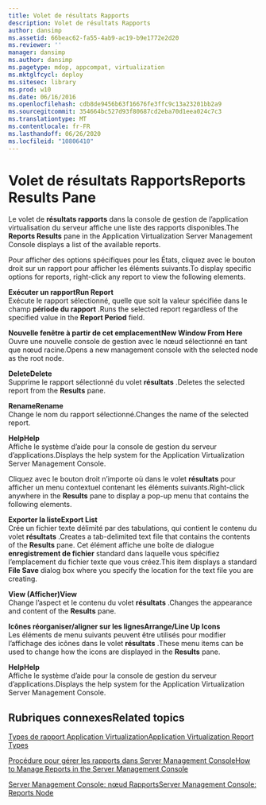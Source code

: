 ```yaml
---
title: Volet de résultats Rapports
description: Volet de résultats Rapports
author: dansimp
ms.assetid: 66beac62-fa55-4ab9-ac19-b9e1772e2d20
ms.reviewer: ''
manager: dansimp
ms.author: dansimp
ms.pagetype: mdop, appcompat, virtualization
ms.mktglfcycl: deploy
ms.sitesec: library
ms.prod: w10
ms.date: 06/16/2016
ms.openlocfilehash: cdb8de9456b63f16676fe3ffc9c13a23201bb2a9
ms.sourcegitcommit: 354664bc527d93f80687cd2eba70d1eea024c7c3
ms.translationtype: MT
ms.contentlocale: fr-FR
ms.lasthandoff: 06/26/2020
ms.locfileid: "10806410"
---
```

# <span data-ttu-id="fabbf-103">Volet de résultats Rapports</span><span class="sxs-lookup"><span data-stu-id="fabbf-103">Reports Results Pane</span></span>


<span data-ttu-id="fabbf-104">Le volet de **résultats rapports** dans la console de gestion de l’application virtualisation du serveur affiche une liste des rapports disponibles.</span><span class="sxs-lookup"><span data-stu-id="fabbf-104">The **Reports Results** pane in the Application Virtualization Server Management Console displays a list of the available reports.</span></span>

<span data-ttu-id="fabbf-105">Pour afficher des options spécifiques pour les États, cliquez avec le bouton droit sur un rapport pour afficher les éléments suivants.</span><span class="sxs-lookup"><span data-stu-id="fabbf-105">To display specific options for reports, right-click any report to view the following elements.</span></span>

<a href="" id="run-report"></a>**<span data-ttu-id="fabbf-106">Exécuter un rapport</span><span class="sxs-lookup"><span data-stu-id="fabbf-106">Run Report</span></span>**  
<span data-ttu-id="fabbf-107">Exécute le rapport sélectionné, quelle que soit la valeur spécifiée dans le champ **période du rapport** .</span><span class="sxs-lookup"><span data-stu-id="fabbf-107">Runs the selected report regardless of the specified value in the **Report Period** field.</span></span>

<a href="" id="new-window-from-here"></a>**<span data-ttu-id="fabbf-108">Nouvelle fenêtre à partir de cet emplacement</span><span class="sxs-lookup"><span data-stu-id="fabbf-108">New Window From Here</span></span>**  
<span data-ttu-id="fabbf-109">Ouvre une nouvelle console de gestion avec le nœud sélectionné en tant que nœud racine.</span><span class="sxs-lookup"><span data-stu-id="fabbf-109">Opens a new management console with the selected node as the root node.</span></span>

<a href="" id="delete"></a>**<span data-ttu-id="fabbf-110">Delete</span><span class="sxs-lookup"><span data-stu-id="fabbf-110">Delete</span></span>**  
<span data-ttu-id="fabbf-111">Supprime le rapport sélectionné du volet **résultats** .</span><span class="sxs-lookup"><span data-stu-id="fabbf-111">Deletes the selected report from the **Results** pane.</span></span>

<a href="" id="rename"></a>**<span data-ttu-id="fabbf-112">Rename</span><span class="sxs-lookup"><span data-stu-id="fabbf-112">Rename</span></span>**  
<span data-ttu-id="fabbf-113">Change le nom du rapport sélectionné.</span><span class="sxs-lookup"><span data-stu-id="fabbf-113">Changes the name of the selected report.</span></span>

<a href="" id="help"></a>**<span data-ttu-id="fabbf-114">Help</span><span class="sxs-lookup"><span data-stu-id="fabbf-114">Help</span></span>**  
<span data-ttu-id="fabbf-115">Affiche le système d’aide pour la console de gestion du serveur d’applications.</span><span class="sxs-lookup"><span data-stu-id="fabbf-115">Displays the help system for the Application Virtualization Server Management Console.</span></span>

<span data-ttu-id="fabbf-116">Cliquez avec le bouton droit n’importe où dans le volet **résultats** pour afficher un menu contextuel contenant les éléments suivants.</span><span class="sxs-lookup"><span data-stu-id="fabbf-116">Right-click anywhere in the **Results** pane to display a pop-up menu that contains the following elements.</span></span>

<a href="" id="export-list"></a>**<span data-ttu-id="fabbf-117">Exporter la liste</span><span class="sxs-lookup"><span data-stu-id="fabbf-117">Export List</span></span>**  
<span data-ttu-id="fabbf-118">Crée un fichier texte délimité par des tabulations, qui contient le contenu du volet **résultats** .</span><span class="sxs-lookup"><span data-stu-id="fabbf-118">Creates a tab-delimited text file that contains the contents of the **Results** pane.</span></span> <span data-ttu-id="fabbf-119">Cet élément affiche une boîte de dialogue **enregistrement de fichier** standard dans laquelle vous spécifiez l’emplacement du fichier texte que vous créez.</span><span class="sxs-lookup"><span data-stu-id="fabbf-119">This item displays a standard **File Save** dialog box where you specify the location for the text file you are creating.</span></span>

<a href="" id="view"></a>**<span data-ttu-id="fabbf-120">View (Afficher)</span><span class="sxs-lookup"><span data-stu-id="fabbf-120">View</span></span>**  
<span data-ttu-id="fabbf-121">Change l’aspect et le contenu du volet **résultats** .</span><span class="sxs-lookup"><span data-stu-id="fabbf-121">Changes the appearance and content of the **Results** pane.</span></span>

<a href="" id="arrange-line-up-icons"></a>**<span data-ttu-id="fabbf-122">Icônes réorganiser/aligner sur les lignes</span><span class="sxs-lookup"><span data-stu-id="fabbf-122">Arrange/Line Up Icons</span></span>**  
<span data-ttu-id="fabbf-123">Les éléments de menu suivants peuvent être utilisés pour modifier l’affichage des icônes dans le volet **résultats** .</span><span class="sxs-lookup"><span data-stu-id="fabbf-123">These menu items can be used to change how the icons are displayed in the **Results** pane.</span></span>

<a href="" id="help"></a>**<span data-ttu-id="fabbf-124">Help</span><span class="sxs-lookup"><span data-stu-id="fabbf-124">Help</span></span>**  
<span data-ttu-id="fabbf-125">Affiche le système d’aide pour la console de gestion du serveur d’applications.</span><span class="sxs-lookup"><span data-stu-id="fabbf-125">Displays the help system for the Application Virtualization Server Management Console.</span></span>

## <span data-ttu-id="fabbf-126">Rubriques connexes</span><span class="sxs-lookup"><span data-stu-id="fabbf-126">Related topics</span></span>


[<span data-ttu-id="fabbf-127">Types de rapport Application Virtualization</span><span class="sxs-lookup"><span data-stu-id="fabbf-127">Application Virtualization Report Types</span></span>](application-virtualization-report-types.md)

[<span data-ttu-id="fabbf-128">Procédure pour gérer les rapports dans Server Management Console</span><span class="sxs-lookup"><span data-stu-id="fabbf-128">How to Manage Reports in the Server Management Console</span></span>](how-to-manage-reports-in-the-server-management-console.md)

[<span data-ttu-id="fabbf-129">Server Management Console: nœud Rapports</span><span class="sxs-lookup"><span data-stu-id="fabbf-129">Server Management Console: Reports Node</span></span>](server-management-console-reports-node.md)

 

 





